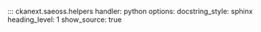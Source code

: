 

::: ckanext.saeoss.helpers
    handler: python
    options:
        docstring_style: sphinx
        heading_level: 1
        show_source: true